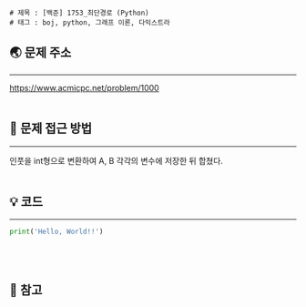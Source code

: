 ```
# 제목 : [백준] 1753_최단경로 (Python)
# 태그 : boj, python, 그래프 이론, 다익스트라
```
## 🌏 문제 주소
___
<https://www.acmicpc.net/problem/1000>
<br/><br/>

## 🤔 문제 접근 방법
___
인풋을 int형으로 변환하여 A, B 각각의 변수에 저장한 뒤 합쳤다.
<br/><br/>

## 💡 코드 
___
```python
print('Hello, World!!')
```
<br/><br/>

## 📔 참고
> 
